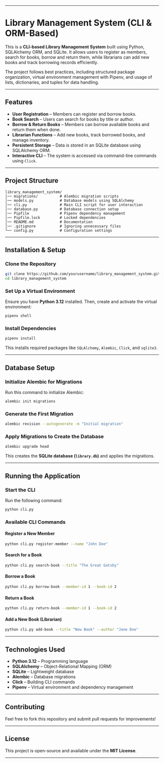 
---

# Library Management System (CLI & ORM-Based)

This is a **CLI-based Library Management System** built using Python, SQLAlchemy ORM, and SQLite. It allows users to register as members, search for books, borrow and return them, while librarians can add new books and track borrowing records efficiently.  

The project follows best practices, including structured package organization, virtual environment management with Pipenv, and usage of lists, dictionaries, and tuples for data handling.

---

## Features

- **User Registration** – Members can register and borrow books.  
- **Book Search** – Users can search for books by title or author.  
- **Borrow & Return Books** – Members can borrow available books and return them when done.  
- **Librarian Functions** – Add new books, track borrowed books, and manage inventory.  
- **Persistent Storage** – Data is stored in an SQLite database using SQLAlchemy ORM.  
- **Interactive CLI** – The system is accessed via command-line commands using `Click`.  

---

## Project Structure  

```
library_management_system/
│── migrations/          # Alembic migration scripts
│── models.py            # Database models using SQLAlchemy
│── cli.py               # Main CLI script for user interaction
│── database.py          # Database connection setup
│── Pipfile              # Pipenv dependency management
│── Pipfile.lock         # Locked dependencies
│── README.md            # Documentation
│── .gitignore           # Ignoring unnecessary files
└── config.py            # Configuration settings
```

---

## Installation & Setup  

### Clone the Repository  

```sh
git clone https://github.com/yourusername/library_management_system.git
cd library_management_system
```

### Set Up a Virtual Environment  

Ensure you have **Python 3.12** installed. Then, create and activate the virtual environment:

```sh
pipenv shell
```

### Install Dependencies  

```sh
pipenv install
```

This installs required packages like `SQLAlchemy`, `Alembic`, `Click`, and `sqlite3`.

---

## Database Setup  

### Initialize Alembic for Migrations  

Run this command to initialize Alembic:

```sh
alembic init migrations
```

### Generate the First Migration  

```sh
alembic revision --autogenerate -m "Initial migration"
```

### Apply Migrations to Create the Database  

```sh
alembic upgrade head
```

This creates the **SQLite database (`library.db`)** and applies the migrations.

---

## Running the Application  

### Start the CLI  

Run the following command:

```sh
python cli.py
```

### Available CLI Commands  

#### Register a New Member  

```sh
python cli.py register-member --name "John Doe"
```

#### Search for a Book  

```sh
python cli.py search-book --title "The Great Gatsby"
```

#### Borrow a Book  

```sh
python cli.py borrow-book --member-id 1 --book-id 2
```

#### Return a Book  

```sh
python cli.py return-book --member-id 1 --book-id 2
```

#### Add a New Book (Librarian)  

```sh
python cli.py add-book --title "New Book" --author "Jane Doe"
```

---

## Technologies Used  

- **Python 3.12** – Programming language  
- **SQLAlchemy** – Object-Relational Mapping (ORM)  
- **SQLite** – Lightweight database  
- **Alembic** – Database migrations  
- **Click** – Building CLI commands  
- **Pipenv** – Virtual environment and dependency management  

---

## Contributing  

Feel free to fork this repository and submit pull requests for improvements!  

---

## License  

This project is open-source and available under the **MIT License**.

---
